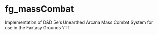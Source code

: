 # fg_massCombat
Implementation of D&amp;D 5e's Unearthed Arcana Mass Combat System for use in the Fantasy Grounds VTT
